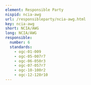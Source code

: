 ```yaml
---
element: Responsible Party
nispid: ncia-awg
url: /responsibleparty/ncia-awg.html
key: ncia-awg
short: NCIA/AWG
long: NCIA/AWG
responsible:
  number: 6
  standards:
    - ogc-01-009
    - ogc-05-007r7
    - ogc-06-050r3
    - ogc-07-057r7
    - ogc-10-100r2
    - ogc-12-128r10
---
```

